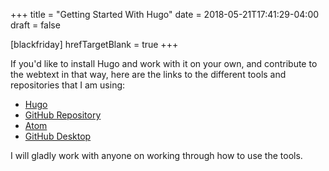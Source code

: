 +++
title =  "Getting Started With Hugo"
date = 2018-05-21T17:41:29-04:00
draft = false

[blackfriday]
hrefTargetBlank = true
+++

If you'd like to install Hugo and work with it on your own, and contribute to the webtext in that way, here are the links to the different tools and repositories that I am using:

- [Hugo](https://gohugo.io)
- [GitHub Repository](https://github.com/mjh16/designing-writing)
- [Atom](https://atom.io/)
- [GitHub Desktop](https://desktop.github.com/)

I will gladly work with anyone on working through how to use the tools.
